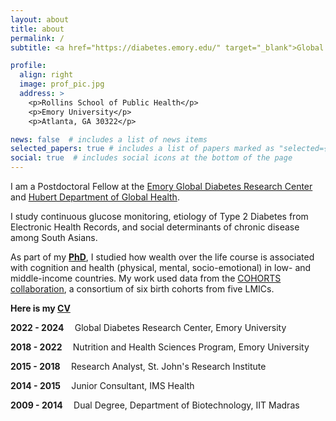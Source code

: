 ```yaml
---
layout: about
title: about
permalink: /
subtitle: <a href="https://diabetes.emory.edu/" target="_blank">Global Diabetes Research Center</a>, Emory University.

profile:
  align: right
  image: prof_pic.jpg
  address: >
    <p>Rollins School of Public Health</p>
    <p>Emory University</p>
    <p>Atlanta, GA 30322</p>

news: false  # includes a list of news items
selected_papers: true # includes a list of papers marked as "selected={true}"
social: true  # includes social icons at the bottom of the page
---
```


I am a Postdoctoral Fellow at the <a href="https://diabetes.emory.edu/" target="_blank">Emory Global Diabetes Research Center</a> and <a href="https://www.sph.emory.edu/departments/gh/index.html" target="_blank">Hubert Department of Global Health</a>. 

I study continuous glucose monitoring, etiology of Type 2 Diabetes from Electronic Health Records, and social determinants of chronic disease among South Asians.

As part of my <a href="https://nutrition.emory.edu/"><b>PhD</b></a>, I studied how wealth over the life course is associated with cognition and health (physical, mental, socio-emotional) in low- and middle-income countries. My work used data from the <a href="https://academic.oup.com/ije/article/41/3/621/828836" target="_blank">COHORTS collaboration</a>, a consortium of six birth cohorts from five LMICs.

<p> <b>Here is my <a href="/assets/pdf/JithinSamVarghese_Jun2023.pdf"> CV</a></b></p> 

<p><b>2022 - 2024&emsp;   </b> Global Diabetes Research Center, Emory University </p> 
<p><b>2018 - 2022&emsp;   </b> Nutrition and Health Sciences Program, Emory University </p>    
<p><b>2015 - 2018&emsp;   </b> Research Analyst, St. John's Research Institute </p>      
<p><b>2014 - 2015&emsp;   </b> Junior Consultant, IMS Health </p>  
<p><b>2009 - 2014&emsp;   </b> Dual Degree, Department of Biotechnology, IIT Madras </p>  
